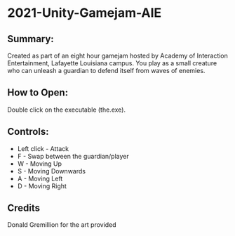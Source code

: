 # 2021-Unity-Gamejam-AIE
## Summary:

Created as part of an eight hour gamejam hosted by Academy of Interaction Entertainment, Lafayette Louisiana campus. You play as a small creature who can unleash a guardian to defend itself from waves of enemies.

## How to Open:
Double click on the executable (the.exe).

## Controls:

* Left click - Attack
* F - Swap between the guardian/player
* W - Moving Up
* S - Moving Downwards
* A - Moving Left
* D - Moving Right

## Credits
Donald Gremillion for the art provided
